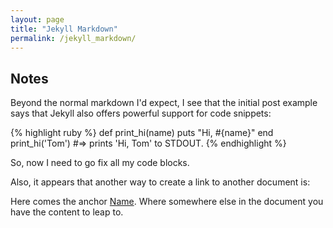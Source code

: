 ```yaml
---
layout: page
title: "Jekyll Markdown"
permalink: /jekyll_markdown/
---
```


## Notes
Beyond the normal markdown I'd expect, I see that the initial post
example says that
Jekyll also offers powerful support for code snippets:

{% highlight ruby %}
def print_hi(name)
  puts "Hi, #{name}"
end
print_hi('Tom')
#=> prints 'Hi, Tom' to STDOUT.
{% endhighlight %}

So, now I need to go fix all my code blocks.

Also, it appears that another way to create a link to another document is:

Here comes the anchor [Name][value].
Where somewhere else in the document you have the content to leap to.

[value]: /index/
